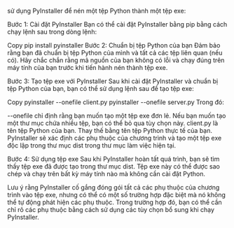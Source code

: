 sử dụng PyInstaller để nén một tệp Python thành một tệp exe:

Bước 1: Cài đặt PyInstaller
Bạn có thể cài đặt PyInstaller bằng pip bằng cách chạy lệnh sau trong dòng lệnh:

Copy
pip install pyinstaller
Bước 2: Chuẩn bị tệp Python của bạn
Đảm bảo rằng bạn đã chuẩn bị tệp Python của mình và tất cả các tệp liên quan (nếu có). Hãy chắc chắn rằng mã nguồn của bạn không có lỗi và chạy đúng trên máy tính của bạn trước khi tiến hành nén thành tệp exe.

Bước 3: Tạo tệp exe với PyInstaller
Sau khi cài đặt PyInstaller và chuẩn bị tệp Python của bạn, bạn có thể sử dụng lệnh sau để tạo tệp exe:

Copy
pyinstaller --onefile client.py
pyinstaller --onefile server.py
Trong đó:

--onefile chỉ định rằng bạn muốn tạo một tệp exe đơn lẻ. Nếu bạn muốn tạo một thư mục chứa nhiều tệp, bạn có thể bỏ qua tùy chọn này.
client.py là tên tệp Python của bạn. Thay thế bằng tên tệp Python thực tế của bạn.
PyInstaller sẽ xác định các phụ thuộc của chương trình và tạo một tệp exe độc lập trong thư mục dist trong thư mục làm việc hiện tại.

Bước 4: Sử dụng tệp exe
Sau khi PyInstaller hoàn tất quá trình, bạn sẽ tìm thấy tệp exe đã được tạo trong thư mục dist. Tệp exe này có thể được sao chép và chạy trên bất kỳ máy tính nào mà không cần cài đặt Python.

Lưu ý rằng PyInstaller cố gắng đóng gói tất cả các phụ thuộc của chương trình vào tệp exe, nhưng có thể có một số trường hợp đặc biệt mà nó không thể tự động phát hiện các phụ thuộc. Trong trường hợp đó, bạn có thể cần chỉ rõ các phụ thuộc bằng cách sử dụng các tùy chọn bổ sung khi chạy PyInstaller.